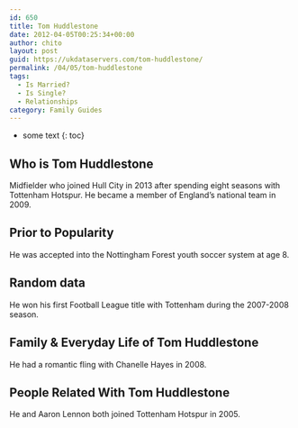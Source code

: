 ```yaml
---
id: 650
title: Tom Huddlestone
date: 2012-04-05T00:25:34+00:00
author: chito
layout: post
guid: https://ukdataservers.com/tom-huddlestone/
permalink: /04/05/tom-huddlestone
tags:
  - Is Married?
  - Is Single?
  - Relationships
category: Family Guides
---
```


* some text
{: toc}
          
          
## Who is  Tom Huddlestone
                  
                  
                  
Midfielder who joined Hull City in 2013 after spending eight seasons with Tottenham Hotspur. He became a member of England&#8217;s national team in 2009.
                  
                
                
                
## Prior to Popularity 
                  
                  
                  
He was accepted into the Nottingham Forest youth soccer system at age 8.
                  
                
                
                
## Random data 
                  
                  
                  
He won his first Football League title with Tottenham during the 2007-2008 season.
                  
                
                
                
## Family & Everyday Life of Tom Huddlestone
                  
                  
                  
He had a romantic fling with Chanelle Hayes in 2008.
                  
                
                
                
## People Related With  Tom Huddlestone
                  
                  
                  
He and Aaron Lennon both joined Tottenham Hotspur in 2005.
                  
                
              
            
          
          
          
    
    
  
